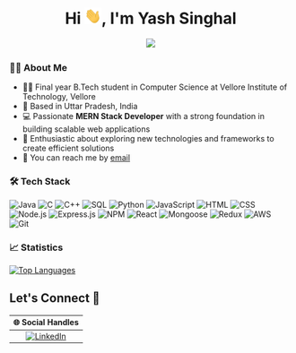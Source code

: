 <!--
**YashSinghal1512/YashSinghal1512** is a ✨ _special_ ✨ repository because its `README.md` (this file) appears on your GitHub profile.

Here are some ideas to get you started:

- 🔭 I’m currently working on ...
- 🌱 I’m currently learning ...
- 👯 I’m looking to collaborate on ...
- 🤔 I’m looking for help with ...
- 💬 Ask me about ...
- 📫 How to reach me: ...
- 😄 Pronouns: ...
- ⚡ Fun fact: ...
-->
<h1 align="center">Hi <img src="https://raw.githubusercontent.com/ABSphreak/ABSphreak/master/gifs/Hi.gif" width="30px">, I'm Yash Singhal</h1>
<p align="center">
  <a href="https://github.com/YOUR_GITHUB_USERNAME/readme-typing-svg"><img src="https://readme-typing-svg.herokuapp.com?lines=Computer+Science+Undergraduate;MERN+Stack+Developer;Aspiring+Software+Engineer&center=true&width=500&height=50"></a>
</p>

### 👨‍🎓 About Me


- 👨‍💻 Final year B.Tech student in Computer Science at Vellore Institute of Technology, Vellore
- 📍 Based in Uttar Pradesh, India
- 💻 Passionate **MERN Stack Developer** with a strong foundation in building scalable web applications
- 🚀 Enthusiastic about exploring new technologies and frameworks to create efficient solutions
- 📧 You can reach me by [email](mailto:300yashsinghal@gmail.com)








### 🛠️ Tech Stack

 ![Java](https://img.shields.io/badge/-Java-red?logo=java&logoColor=white) ![C](https://img.shields.io/badge/-C-A8B9CC?logo=c&logoColor=white) ![C++](https://img.shields.io/badge/-C++-00599C?logo=c%2B%2B&logoColor=white) ![SQL](https://img.shields.io/badge/-SQL-003B57?logo=database&logoColor=white) ![Python](https://img.shields.io/badge/-Python-blue?logo=python&logoColor=white) ![JavaScript](https://img.shields.io/badge/-JavaScript-yellow?logo=javascript&logoColor=white) ![HTML](https://img.shields.io/badge/-HTML-E34F26?logo=html5&logoColor=white) ![CSS](https://img.shields.io/badge/-CSS-1572B6?logo=css3&logoColor=white) ![Node.js](https://img.shields.io/badge/-Node.js-green?logo=node.js&logoColor=white) ![Express.js](https://img.shields.io/badge/-Express.js-000000?logo=express&logoColor=white) ![NPM](https://img.shields.io/badge/-NPM-red?logo=npm&logoColor=white) ![React](https://img.shields.io/badge/-React-61DAFB?logo=react&logoColor=black) ![Mongoose](https://img.shields.io/badge/-Mongoose-880000?logo=mongoose&logoColor=white) ![Redux](https://img.shields.io/badge/-Redux-764ABC?logo=redux&logoColor=white) ![AWS](https://img.shields.io/badge/-AWS-232F3E?logo=amazon-aws&logoColor=white) ![Git](https://img.shields.io/badge/-Git-F05032?logo=git&logoColor=white)


### 📈 Statistics

   [![Top Languages](https://github-readme-stats.vercel.app/api/top-langs/?username=YashSinghal1512&layout=compact&theme=radical)](https://github.com/YashSinghal1512)
 



## Let's Connect 🤝

<table align="center">
  <thead align="center">
    <tr>
      <th>🌐 Social Handles</th>
    </tr>
  </thead>
  <tbody align="center">
    <tr>
      <!-- Social Handles -->
      <td>
        <!-- LinkedIn -->
        <a href="https://www.linkedin.com/in/yash-singhal-a8834a25a/" target="_blank">
          <img src="https://img.shields.io/badge/linkedin-%230077B5.svg?style=for-the-badge&logo=linkedin&logoColor=white" alt="LinkedIn" />
        </a>
      </td>
    </tr>
  </tbody>
</table>


